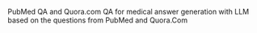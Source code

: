 PubMed QA and Quora.com QA
for medical answer generation with LLM based on the questions from PubMed and Quora.Com
